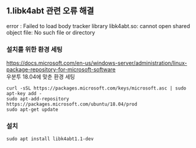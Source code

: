 ## 1.libk4abt 관련 오류 해결
error : Failed to load body tracker library libk4abt.so: cannot open shared object file: No such file or directory
<br>
### 설치를 위한 환경 세팅
https://docs.microsoft.com/en-us/windows-server/administration/linux-package-repository-for-microsoft-software
<br>
우분투 18.04에 맞춘 환경 세팅<br>
````buildoutcfg
curl -sSL https://packages.microsoft.com/keys/microsoft.asc | sudo apt-key add -
sudo apt-add-repository https://packages.microsoft.com/ubuntu/18.04/prod
sudo apt-get update
````

### 설치
````buildoutcfg
sudo apt install libk4abt1.1-dev
````
